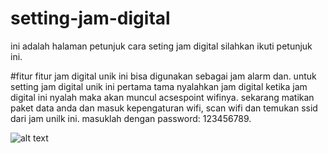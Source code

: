 # setting-jam-digital
ini adalah halaman petunjuk cara seting jam digital
silahkan ikuti petunjuk ini.

#fitur fitur
jam digital unik ini bisa digunakan sebagai jam alarm dan.
untuk setting jam digital unik ini pertama tama nyalahkan jam digital
ketika jam digital ini nyalah maka akan muncul acsespoint wifinya.
sekarang matikan paket data anda dan masuk kepengaturan wifi, 
scan wifi dan temukan ssid dari jam unilk ini.
masuklah dengan password: 123456789.

![alt text](https://github.com/[metra05]/[setting-jam-digital]/blob/home.jpg?raw=true)

